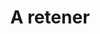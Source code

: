 ---
title: "A retener"
description: "Wheel of Heaven is a knowledge base exploring the working hypothesis that life on Earth was intelligently designed by an extraterrestrial civilization, the so-called Elohim."
weight: 300
---